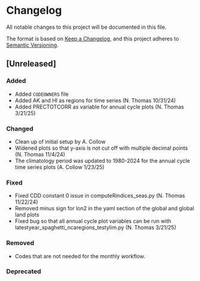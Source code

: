 # Changelog

All notable changes to this project will be documented in this file.

The format is based on [Keep a Changelog](https://keepachangelog.com/en/1.0.0/),
and this project adheres to [Semantic Versioning](https://semver.org/spec/v2.0.0.html).

## [Unreleased]

### Added

- Added `CODEOWNERS` file
- Added AK and HI as regions for time series (N. Thomas 10/31/24)
- Added PRECTOTCORR as variable for annual cycle plots (N. Thomas 3/21/25)

### Changed

- Clean up of initial setup by A. Collow
- Widened plots so that y-axis is not cut off with multiple decimal points (N. Thomas 11/4/24)
- The climatology period was updated to 1980-2024 for the annual cycle time series plots (A. Collow 1/23/25)

### Fixed

- Fixed CDD constant 0 issue in computeRindices_seas.py (N. Thomas 11/22/24)
- Removed minus sign for lon2 in the yaml section of the global and global land plots
- Fixed bug so that all annual cycle plot variables can be run with latestyear_spaghetti_ncaregions_testylim.py (N. Thomas 3/21/25)

### Removed

- Codes that are not needed for the monthly workflow.

### Deprecated


